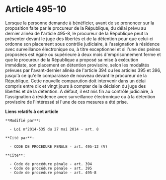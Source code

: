 # Article 495-10

Lorsque la personne demande à bénéficier, avant de se prononcer sur la proposition faite par le procureur de la République,
du délai prévu au dernier alinéa de l'article 495-8, le procureur de la République peut la présenter devant le juge des
libertés et de la détention pour que celui-ci ordonne son placement sous contrôle judiciaire, à l'assignation à résidence
avec surveillance électronique ou, à titre exceptionnel et si l'une des peines proposées est égale ou supérieure à deux mois
d'emprisonnement ferme et que le procureur de la République a proposé sa mise à exécution immédiate, son placement en
détention provisoire, selon les modalités prévues par l'avant-dernier alinéa de l'article 394 ou les articles 395 et 396,
jusqu'à ce qu'elle comparaisse de nouveau devant le procureur de la République. Cette nouvelle comparution doit intervenir
dans un délai compris entre dix et vingt jours à compter de la décision du juge des libertés et de la détention. A défaut, il
est mis fin au contrôle judiciaire, à l'assignation à résidence avec surveillance électronique ou à la détention provisoire
de l'intéressé si l'une de ces mesures a été prise.

**Liens relatifs à cet article**

	**Modifié par**:

	  - Loi n°2014-535 du 27 mai 2014 - art. 8

	**Cité par**:

	  - CODE DE PROCEDURE PENALE - art. 495-12 (V)

	**Cite**:

	  - Code de procédure pénale - art. 394
	  - Code de procédure pénale - art. 395
	  - Code de procédure pénale - art. 495-8
